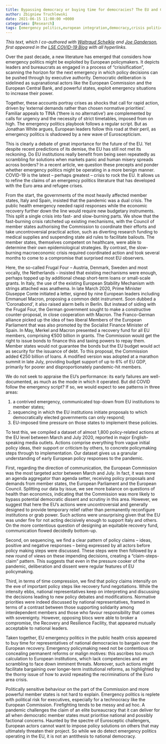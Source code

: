 ```yaml
---
title: Bypassing democracy or buying time for democracies? The EU and COVID
author: Zbigniew Truchlewski
date: 2021-06-15 11:00:00 +0000
categories: [Research]
tags: [emergency politics,european integration,democracy,crisis politics,COVID 19,EU politics]
---
```


*This text, which I co-authored with [Waltraud Schelkle](https://www.lse.ac.uk/european-institute/people/Schelkle-Waltraud) and [Joe Ganderson](https://www.lse.ac.uk/european-institute/people/ganderson-joseph), first appeared in the [LSE COVID-19 Blog](https://blogs.lse.ac.uk/covid19/2021/06/08/bypassing-democracy-or-buying-time-for-democracies-the-eu-and-covid/) with all hyperlinks.*

Over the past decade, a new literature has emerged that considers how emergency politics might be exploited by European policymakers. It depicts leaders and bureaucrats as engaged in a process of “crisisification”, scanning the horizon for the next emergency in which policy decisions can be pushed through by executive authority. Democratic deliberation is sidelined as supranational actors like the European Commission and the European Central Bank, and powerful states, exploit emergency situations to increase their power.

Together, these accounts portray crises as shocks that call for rapid action, driven by ‘external demands rather than chosen normative priorities‘. Familiar appeals to TINA (‘there is no alternative’) are complemented by calls for urgency and the necessity of strict timetables, imposed from on high. The emergency politics playbook follows a regular script. But as Jonathan White argues, European leaders follow this road at their peril, as emergency politics is shadowed by a new wave of Euroscepticism.

This is clearly a debate of great importance for the future of the EU. Yet despite recent predictions of its demise, the EU has still not met its reckoning. Do EU institutions really benefit from being seen repeatedly as scrambling for solutions when markets panic and human misery spreads across borders? In a recent article, we question these precepts and ponder whether emergency politics might be operating in a more benign manner. COVID-19 is the latest – perhaps greatest – crisis to rock the EU. It allows us to refine the claims of an emergency politics literature that has developed with the Euro area and refugee crises.

From the start, the governments of the most heavily affected member states, Italy and Spain, insisted that the pandemic was a dual crisis. The public health emergency needed rapid responses while the economic recovery further down the line would require new budgetary instruments. This split a single crisis into fast- and slow-burning parts. We show that the fast-burning crisis ratcheted up existing mechanisms, with the Council of member states authorising the Commission to coordinate their efforts and take uncontroversial practical action, such as diverting research funding to medical supplies and suspending state aid rules to facilitate bailouts. The member states, themselves competent on healthcare, were able to determine their own epidemiological strategies. By contrast, the slow-burning macroeconomic crisis required coordinated action and took several months to come to a compromise that surprised most EU observers.

Here, the so-called Frugal Four – Austria, Denmark, Sweden and most vocally, the Netherlands – insisted that existing mechanisms were enough, perhaps topped up by additional cheap short-term loans or small-scale grants. In Italy, the use of the existing European Stability Mechanism with strings attached was anathema. In late March 2020, Prime Minister Giuseppe Conte initiated a letter, signed by nine European leaders including Emmanuel Macron, proposing a common debt instrument. Soon dubbed a ‘Coronabond’, it also raised alarm bells in Berlin. But instead of siding with the Frugal Four, the German government sought to make a constructive counter-proposal, in close cooperation with Macron. The Franco-German alliance picked up the idea of two liberal Members of the European Parliament that was also promoted by the Socialist Finance Minister of Spain. In May, Merkel and Macron presented a recovery fund for all EU members, comprising €500 billion in grants. The Commission would get the right to issue bonds to finance this and taxing powers to repay them. Member states would not guarantee the bonds but the EU budget would act as security for the issuance of debt. To this proposal, the Commission added €250 billion of loans. A modified version was adopted at a marathon summit in late July, providing budget support of up to 6% of EU GDP, primarily for poorer and disproportionately pandemic-hit members.

We do not seek to appraise the EU’s performance: its early failures are well-documented, as much as the mode in which it operated. But did COVID follow the emergency script? If so, we would expect to see patterns in three areas:

1. a contrived emergency, communicated top-down from EU institutions to member states;
2. sequencing in which the EU institutions initiate proposals to which democratically elected governments can only respond;
3. EU-imposed time pressure on those states to implement these policies.

To test this, we compiled a dataset of almost 1,800 policy-related actions at the EU level between March and July 2020, reported in major English-speaking media outlets. Actions comprise everything from vague initial policy ideas, their support or criticism by others, to concrete policymaking steps through to implementation. Our dataset gives us a granular understanding of early European policy responses to the pandemic.

First, regarding the direction of communication, the European Commission was the most targeted actor between March and July. In fact, it was more an agenda aggregator than agenda setter, receiving policy proposals and demands from member states, the European Parliament and the European Council. Splitting our data by issue, we see more balance on questions of health than economics, indicating that the Commission was more likely to bypass potential democratic dissent and scrutiny in this area. However, we suggest that here the EU’s actions were uncontroversial and generally designed to provide temporary relief rather than permanently reconfigure institutions or grab power. Such actions were unsurprising given that the EU was under fire for not acting decisively enough to support Italy and others. On the more contentious question of designing an equitable recovery fund, communication flowed decidedly bottom-up.

Second, on sequencing, we find a clear pattern of policy claims – ideas, positive and negative responses – being expressed by all actors before policy making steps were discussed. These steps were then followed by a new round of views on these impending decisions, creating a “claim-steps-claim” pattern. This suggests that even in the pressure cooker of the pandemic, deliberation and dissent were regular features of EU policymaking.

Third, in terms of time compression, we find that policy claims intensify on the eve of important policy steps like recovery fund negotiations. While the intensity ebbs, national representatives keep on interpreting and discussing the decisions leading to new policy debates and modifications. Normative priorities were indeed discussed by national representatives, framed in terms of a contrast between those supporting solidarity among interdependent members and those who favour responsibility that comes with sovereignty. However, opposing blocs were able to broker a compromise, the Recovery and Resilience Facility, that appeared mutually acceptable to national leaders.

Taken together, EU emergency politics in the public health crisis appeared to buy time for representatives of national democracies to bargain over the European recovery. Emergency policymaking need not be contentious or concealing permanent reforms or malign motives: this ascribes too much calculation to European institutions, which lack competencies and are scrambling to face down imminent threats. Moreover, such actions might facilitate bargaining over longer-term institutional reforms, as highlighted by the thorny issue of how to avoid repeating the recriminations of the Euro area crisis.

Politically sensitive behaviour on the part of the Commission and more powerful member states is not hard to explain. Emergency politics is replete with political risk for executives, especially for a technocracy like the European Commission. Firefighting tends to be messy and ad hoc. A pandemic challenges the claim of an elite bureaucracy that it can deliver for all when democratic member states must prioritise national and possibly factional concerns. Haunted by the spectre of Eurosceptic challengers, European actors cannot want to impose policy solutions on others that may ultimately threaten their project. So while we do detect emergency politics operating in the EU, it is not an antithesis to national democracy.